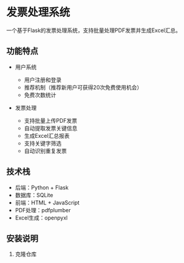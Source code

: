 # 发票处理系统

一个基于Flask的发票处理系统，支持批量处理PDF发票并生成Excel汇总。

## 功能特点

- 用户系统
  - 用户注册和登录
  - 推荐机制（推荐新用户可获得20次免费使用机会）
  - 免费次数统计

- 发票处理
  - 支持批量上传PDF发票
  - 自动提取发票关键信息
  - 生成Excel汇总报表
  - 支持关键字筛选
  - 自动识别重复发票

## 技术栈

- 后端：Python + Flask
- 数据库：SQLite
- 前端：HTML + JavaScript
- PDF处理：pdfplumber
- Excel生成：openpyxl

## 安装说明

1. 克隆仓库 